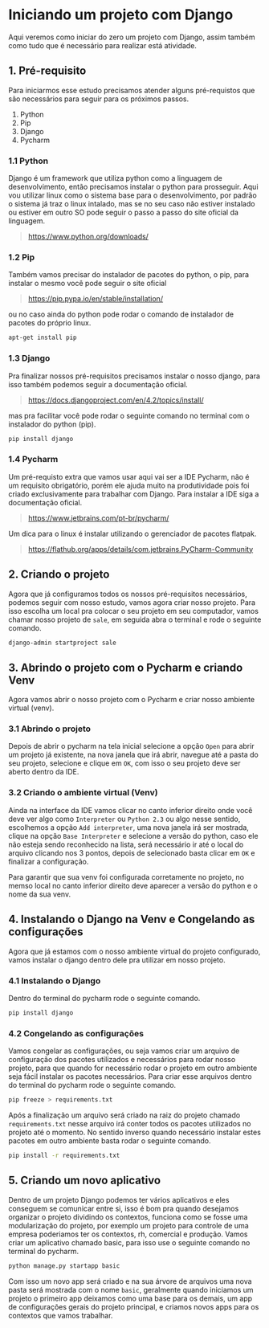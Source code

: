 # Iniciando um projeto com Django 

Aqui veremos como iniciar do zero um projeto com Django, assim também como tudo que é necessário para realizar está atividade.

## 1. Pré-requisito

Para iniciarmos esse estudo precisamos atender alguns pré-requistos que são necessários para seguir para os próximos passos.

1. Python
2. Pip
3. Django
4. Pycharm

### 1.1 Python

Django é um framework que utiliza python como a linguagem de desenvolvimento, então precisamos instalar o python para prosseguir.
Aqui vou utilizar linux como o sistema base para o desenvolvimento, por padrão o sistema já traz o linux intalado, mas se no seu caso não estiver instalado ou estiver em outro SO pode seguir o passo a passo do site oficial da linguagem.

> https://www.python.org/downloads/

### 1.2 Pip

Também vamos precisar do instalador de pacotes do python, o pip, para instalar o mesmo você pode seguir o site oficial

> https://pip.pypa.io/en/stable/installation/

ou no caso ainda do python pode rodar o comando de instalador de pacotes do próprio linux.

```sh
apt-get install pip
```

### 1.3 Django

Pra finalizar nossos pré-requisitos precisamos instalar o nosso django, para isso também podemos seguir a documentação oficial.

> https://docs.djangoproject.com/en/4.2/topics/install/

mas pra facilitar você pode rodar o seguinte comando no terminal com o instalador do python (pip).

```sh
pip install django
```

### 1.4 Pycharm

Um pré-requisto extra que vamos usar aqui vai ser a IDE Pycharm, não é um requisito obrigatório, porém ele ajuda muito na produtividade pois foi criado exclusivamente para trabalhar com Django. Para instalar a IDE siga a documentação oficial.

> https://www.jetbrains.com/pt-br/pycharm/

Um dica para o linux é instalar utilizando o gerenciador de pacotes flatpak.

> https://flathub.org/apps/details/com.jetbrains.PyCharm-Community

## 2. Criando o projeto

Agora que já configuramos todos os nossos pré-requisitos necessários, podemos seguir com nosso estudo, vamos agora criar nosso projeto. Para isso escolha um local pra colocar o seu projeto em seu computador, vamos chamar nosso projeto de `sale`, em seguida abra o terminal e rode o seguinte comando.

```sh
django-admin startproject sale 
```

## 3. Abrindo o projeto com o Pycharm e criando Venv

Agora vamos abrir o nosso projeto com o Pycharm e criar nosso ambiente virtual (venv).

### 3.1 Abrindo o projeto

Depois de abrir o pycharm na tela inicial selecione a opção `Open` para abrir um projeto já existente, na nova janela que irá abrir, navegue até a pasta do seu projeto, selecione e clique em `OK`, com isso o seu projeto deve ser aberto dentro da IDE.

### 3.2 Criando o ambiente virtual (Venv)

Ainda na interface da IDE vamos clicar no canto inferior direito onde você deve ver algo como `Interpreter` ou `Python 2.3` ou algo nesse sentido, escolhemos a opção `Add interpreter`, uma nova janela irá ser mostrada, clique na opção `Base Interpreter` e selecione a versão do python, caso ele não esteja sendo reconhecido na lista, será necessário ir até o local do arquivo clicando nos 3 pontos, depois de selecionado basta clicar em `OK` e finalizar a configuração.

Para garantir que sua venv foi configurada corretamente no projeto, no memso local no canto inferior direito deve aparecer a versão do python e o nome da sua venv.

## 4. Instalando o Django na Venv e Congelando as configurações

Agora que já estamos com o nosso ambiente virtual do projeto configurado, vamos instalar o django dentro dele pra utilizar em nosso projeto.

### 4.1 Instalando o Django

Dentro do terminal do pycharm rode o seguinte comando.

```sh
pip install django
```

### 4.2 Congelando as configurações

Vamos congelar as configurações, ou seja vamos criar um arquivo de configuração dos pacotes utilizados e necessários para rodar nosso projeto, para que quando for necessário rodar o projeto em outro ambiente seja fácil instalar os pacotes necessários.
Para criar esse arquivos dentro do terminal do pycharm rode o seguinte comando.

```sh
pip freeze > requirements.txt
```

Após a finalização um arquivo será criado na raiz do projeto chamado `requirements.txt` nesse arquivo irá conter todos os pacotes utilizados no projeto até o momento. No sentido inverso quando necessário instalar estes pacotes em outro ambiente basta rodar o seguinte comando.

```sh
pip install -r requirements.txt
```

## 5. Criando um novo aplicativo

Dentro de um projeto Django podemos ter vários aplicativos e eles conseguem se comunicar entre si, isso é bom pra quando desejamos organizar o projeto dividindo os contextos, funciona como se fosse uma modularização do projeto, por exemplo um projeto para controle de uma empresa poderiamos ter os contextos, rh, comercial e produção.
Vamos criar um aplicativo chamado basic, para isso use o seguinte comando no terminal do pycharm.

```sh
python manage.py startapp basic
```

Com isso um novo app será criado e na sua árvore de arquivos uma nova pasta será mostrada com o nome `basic`, geralmente quando iniciamos um projeto o primeiro app deixamos como uma base para os demais, um app de configurações gerais do projeto principal, e criamos novos apps para os contextos que vamos trabalhar.